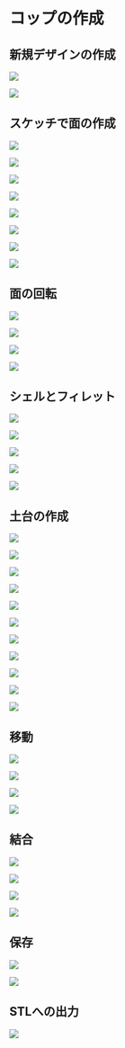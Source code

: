 # コップの作成

## 新規デザインの作成

![](/img/cup_sprite001.png)

![](/img/cup_sprite002.png)

## スケッチで面の作成

![](/img/cup_sprite101.png)

![](/img/cup_sprite102.png)

![](/img/cup_sprite103.png)

![](/img/cup_sprite104.png)

![](/img/cup_sprite105.png)

![](/img/cup_sprite106.png)

![](/img/cup_sprite107.png)

![](/img/cup_sprite108.png)

## 面の回転

![](/img/cup_sprite201.png)

![](/img/cup_sprite202.png)

![](/img/cup_sprite203.png)

![](/img/cup_sprite204.png)

## シェルとフィレット

![](/img/cup_sprite301.png)

![](/img/cup_sprite302.png)

![](/img/cup_sprite303.png)

![](/img/cup_sprite304.png)

![](/img/cup_sprite305.png)

## 土台の作成

![](/img/cup_sprite401.png)

![](/img/cup_sprite402.png)

![](/img/cup_sprite403.png)

![](/img/cup_sprite404.png)

![](/img/cup_sprite405.png)

![](/img/cup_sprite406.png)

![](/img/cup_sprite407.png)

![](/img/cup_sprite408.png)

![](/img/cup_sprite409.png)

![](/img/cup_sprite410.png)

![](/img/cup_sprite411.png)

## 移動

![](/img/cup_sprite501.png)

![](/img/cup_sprite502.png)

![](/img/cup_sprite503.png)

![](/img/cup_sprite504.png)

## 結合

![](/img/cup_sprite601.png)

![](/img/cup_sprite602.png)

![](/img/cup_sprite603.png)

![](/img/cup_sprite604.png)

## 保存

![](/img/cup_sprite701.png)

![](/img/cup_sprite702.png)

## STLへの出力

![](/img/cup_sprite801.png)





